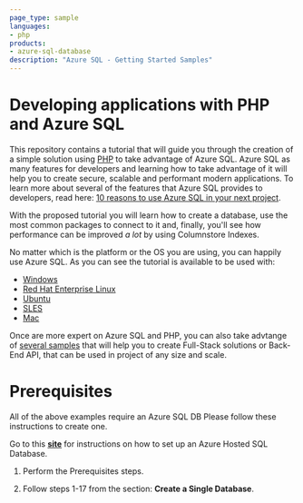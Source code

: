 ```yaml
---
page_type: sample
languages:
- php
products:
- azure-sql-database	
description: "Azure SQL - Getting Started Samples"
---
```


# Developing applications with PHP and Azure SQL 


This repository contains a tutorial that will guide you through the creation of a simple solution using [PHP](https://www.php.net/) to take advantage of Azure SQL. Azure SQL as many features for developers and learning how to take advantage of it will help you to create secure, scalable and performant modern applications. To learn more about several of the features that Azure SQL provides to developers, read here: [10 reasons to use Azure SQL in your next project](https://devblogs.microsoft.com/azure-sql/10-reasons-to-use-azure-sql-in-your-next-project/).

With the proposed tutorial you will learn how to create a database, use the most common packages to connect to it and, finally, you'll see how performance can be improved *a lot* by using Columnstore Indexes.

No matter which is the platform or the OS you are using, you can happily use Azure SQL. As you can see the tutorial is available to be used with:

- [Windows](https://github.com/Azure-Samples/AzureSqlGettingStartedSamples/tree/master/php/Windows)
- [Red Hat Enterprise Linux](https://github.com/Azure-Samples/AzureSqlGettingStartedSamples/blob/master/php/Unix-based/RHEL.md)
- [Ubuntu](https://github.com/Azure-Samples/AzureSqlGettingStartedSamples/blob/master/php/Unix-based/Ubuntu.md)
- [SLES](https://github.com/Azure-Samples/AzureSqlGettingStartedSamples/blob/master/php/Unix-based/SLES.md)
- [Mac](https://github.com/Azure-Samples/AzureSqlGettingStartedSamples/blob/master/php/Unix-based/Mac.md)

Once are more expert on Azure SQL and PHP, you can also take advtange of [several samples](https://docs.microsoft.com/en-us/samples/browse/?expanded=dotnet&products=azure-sql-database&languages=php) that will help you to create Full-Stack solutions or Back-End API, that can be used in project of any size and scale.

# Prerequisites

All of the above examples require an Azure SQL DB  Please follow these instructions to create one.

Go to this [**site**](https://docs.microsoft.com/en-us/azure/sql-database/sql-database-single-database-get-started?tabs=azure-portal) for instructions on how to set up an Azure Hosted SQL Database.

1.  Perform the Prerequisites steps.

2. Follow steps 1-17 from the section: **Create a Single Database**.
